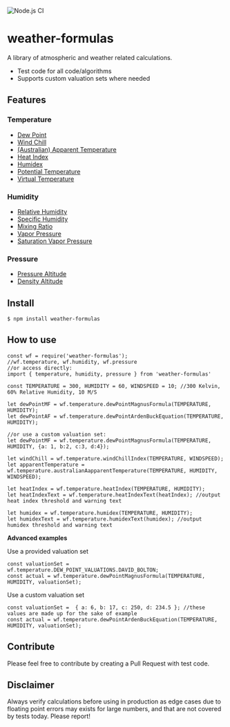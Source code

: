 ![Node.js CI](https://github.com/oyve/weather-formulas/workflows/Node.js%20CI/badge.svg?branch=main)
# weather-formulas
A library of atmospheric and weather related calculations.

* Test code for all code/algorithms
* Supports custom valuation sets where needed

## Features

### Temperature
- [Dew Point](https://en.wikipedia.org/wiki/Dew_point)
- [Wind Chill](https://en.wikipedia.org/wiki/Wind_chill#North_American_and_United_Kingdom_wind_chill_index)
- [(Australian) Apparent Temperature](https://en.wikipedia.org/wiki/Wind_chill#Australian_apparent_temperature)
- [Heat Index](https://en.wikipedia.org/wiki/Heat_index)
- [Humidex](https://en.wikipedia.org/wiki/Humidex)
- [Potential Temperature](https://en.wikipedia.org/wiki/Potential_temperature)
- [Virtual Temperature](https://en.wikipedia.org/wiki/Virtual_temperature)

### Humidity
- [Relative Humidity](https://en.wikipedia.org/wiki/Humidity)
- [Specific Humidity](https://en.wikipedia.org/wiki/Humidity)
- [Mixing Ratio](https://en.wikipedia.org/wiki/Humidity)
- [Vapor Pressure](https://en.wikipedia.org/wiki/Vapor_pressure)
- [Saturation Vapor Pressure](https://en.wikipedia.org/wiki/Vapour_pressure_of_water)

### Pressure
- [Pressure Altitude](https://en.wikipedia.org/wiki/Pressure_altitude)
- [Density Altitude](https://en.wikipedia.org/wiki/Density_altitude)

## Install
```
$ npm install weather-formulas
```

## How to use
```
const wf = require('weather-formulas');
//wf.temperature, wf.humidity, wf.pressure
//or access directly:
import { temperature, humidity, pressure } from 'weather-formulas'

const TEMPERATURE = 300, HUMIDITY = 60, WINDSPEED = 10; //300 Kelvin, 60% Relative Humidity, 10 M/S

let dewPointMF = wf.temperature.dewPointMagnusFormula(TEMPERATURE, HUMIDITY);
let dewPointAF = wf.temperature.dewPointArdenBuckEquation(TEMPERATURE, HUMIDITY);

//or use a custom valuation set:
let dewPointMF = wf.temperature.dewPointMagnusFormula(TEMPERATURE, HUMIDITY, {a: 1, b:2, c:3, d:4});

let windChill = wf.temperature.windChillIndex(TEMPERATURE, WINDSPEED);
let apparentTemperature = wf.temperature.australianAapparentTemperature(TEMPERATURE, HUMIDITY, WINDSPEED);

let heatIndex = wf.temperature.heatIndex(TEMPERATURE, HUMIDITY);
let heatIndexText = wf.temperature.heatIndexText(heatIndex); //output heat index threshold and warning text

let humidex = wf.temperature.humidex(TEMPERATURE, HUMIDITY);
let humidexText = wf.temperature.humidexText(humidex); //output humidex threshold and warning text

```

**Advanced examples**

Use a provided valuation set
```
const valuationSet =  wf.temperature.DEW_POINT_VALUATIONS.DAVID_BOLTON;
const actual = wf.temperature.dewPointMagnusFormula(TEMPERATURE, HUMIDITY, valuationSet);
```
Use a custom valuation set
```
const valuationSet =  { a: 6, b: 17, c: 250, d: 234.5 }; //these values are made up for the sake of example
const actual = wf.temperature.dewPointArdenBuckEquation(TEMPERATURE, HUMIDITY, valuationSet);
```

## Contribute
Please feel free to contribute by creating a Pull Request with test code.

## Disclaimer
Always verify calculations before using in production as edge cases due to floating point errors may exists for large numbers, and that are not covered by tests today. Please report!